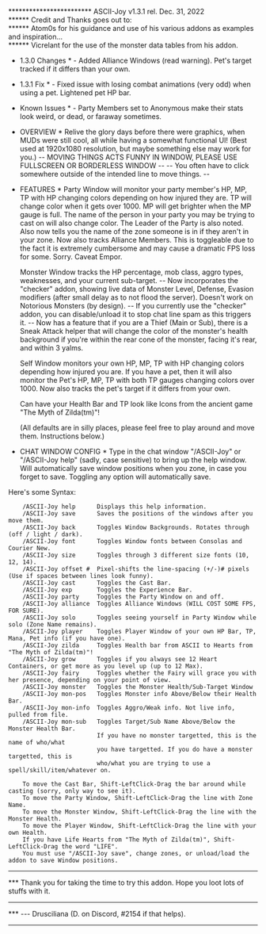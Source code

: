 ************************ ASCII-Joy v1.3.1  rel. Dec. 31, 2022      
****** Credit and Thanks goes out to:        
****** Atom0s for his guidance and use of his various addons as examples and inspiration...        
****** Vicrelant for the use of the monster data tables from his addon.

* 1.3.0 Changes * - Added Alliance Windows (read warning). Pet's target tracked if it differs than your own. 
* 1.3.1 Fix * - Fixed issue with losing combat animations (very odd) when using a pet. Lightened pet HP bar.
* Known Issues * - Party Members set to Anonymous make their stats look weird, or dead, or faraway sometimes.

* OVERVIEW *
    Relive the glory days before there were graphics, when MUDs were still cool, all while having a somewhat functional UI!
	(Best used at 1920x1080 resolution, but maybe something else may work for you.) 
        -- MOVING THINGS ACTS FUNNY IN WINDOW, PLEASE USE FULLSCREEN OR BORDERLESS WINDOW --
        -- You often have to click somewhere outside of the intended line to move things. --

* FEATURES *
    Party Window will monitor your party member's HP, MP, TP with HP changing colors depending on how injured they are.
	TP will change color when it gets over 1000. MP will get brighter when the MP gauge is full. The name of the person
	in your party you may be trying to cast on will also change color. The Leader of the Party is also noted. Also now
        tells you the name of the zone someone is in if they aren't in your zone. Now also tracks Alliance Members. This is
        toggleable due to the fact it is extremely cumbersome and may cause a dramatic FPS loss for some. Sorry. Caveat Empor.

    Monster Window tracks the HP percentage, mob class, aggro types, weaknesses, and your current sub-target.
        -- Now incorporates the "checker" addon, showing live data of Monster Level, Defense, Evasion modifiers 
		(after small delay as to not flood the server). Doesn't work on Notorious Monsters (by design).
	-- If you currently use the "checker" addon, you can disable/unload it to stop chat line spam as this triggers it.
        -- Now has a feature that if you are a Thief (Main or Sub), there is a Sneak Attack helper that will change the color
                of the monster's health background if you're within the rear cone of the monster, facing it's rear, and 
                within 3 yalms.

    Self Window monitors your own HP, MP, TP with HP changing colors depending how injured you are. If you have a pet, then
	it will also monitor the Pet's HP, MP, TP with both TP gauges changing colors over 1000. Now also tracks the pet's
        target if it differs from your own.

    Can have your Health Bar and TP look like Icons from the ancient game "The Myth of Zilda(tm)"!

    (All defaults are in silly places, please feel free to play around and move them. Instructions below.)

* CHAT WINDOW CONFIG *
    Type in the chat window "/ASCII-Joy" or "/ASCII-Joy help" (sadly, case sensitive) to bring up the help window.
	Will automatically save window positions when you zone, in case you forget to save.	
	Toggling any option will automatically save.

Here's some Syntax:

        /ASCII-Joy help      Displays this help information.
        /ASCII-Joy save      Saves the positions of the windows after you move them.
        /ASCII-Joy back      Toggles Window Backgrounds. Rotates through (off / light / dark).
        /ASCII-Joy font      Toggles Window fonts between Consolas and Courier New.
        /ASCII-Joy size      Toggles through 3 different size fonts (10, 12, 14).
        /ASCII-Joy offset #  Pixel-shifts the line-spacing (+/-)# pixels (Use if spaces between lines look funny).
        /ASCII-Joy cast      Toggles the Cast Bar.
        /ASCII-Joy exp       Toggles the Experience Bar.
        /ASCII-Joy party     Toggles the Party Window on and off.
        /ASCII-Joy alliance  Toggles Alliance Windows (WILL COST SOME FPS, FOR SURE).
        /ASCII-Joy solo      Toggles seeing yourself in Party Window while solo (Zone Name remains).
        /ASCII-Joy player    Toggles Player Window of your own HP Bar, TP, Mana, Pet info (if you have one).
        /ASCII-Joy zilda     Toggles Health bar from ASCII to Hearts from "The Myth of Zilda(tm)"!
        /ASCII-Joy grow      Toggles if you always see 12 Heart Containers, or get more as you level up (up to 12 Max).
        /ASCII-Joy fairy     Toggles whether the Fairy will grace you with her presence, depending on your point of view.
        /ASCII-Joy monster   Toggles the Monster Health/Sub-Target Window
        /ASCII-Joy mon-pos   Toggles Monster info Above/Below their Health Bar.
        /ASCII-Joy mon-info  Toggles Aggro/Weak info. Not live info, pulled from file.
        /ASCII-Joy mon-sub   Toggles Target/Sub Name Above/Below the Monster Health Bar.
                             If you have no monster targetted, this is the name of who/what
                             you have targetted. If you do have a monster targetted, this is
                             who/what you are trying to use a spell/skill/item/whatever on.
	
        To move the Cast Bar, Shift-LeftClick-Drag the bar around while casting (sorry, only way to see it).
        To move the Party Window, Shift-LeftClick-Drag the line with Zone Name.
        To move the Monster Window, Shift-LeftClick-Drag the line with the Monster Health.
        To move the Player Window, Shift-LeftClick-Drag the line with your own Health.
        If you have Life Hearts from "The Myth of Zilda(tm)", Shift-LeftClick-Drag the word "LIFE".
        You must use "/ASCII-Joy save", change zones, or unload/load the addon to save Window positions.

***
*** Thank you for taking the time to try this addon. Hope you loot lots of stuffs with it.
***
*** --- Drusciliana (D. on Discord, #2154 if that helps).
***   

	
